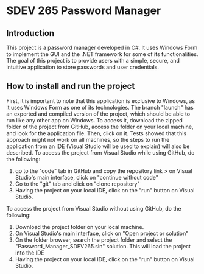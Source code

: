 # SDEV 265 Password Manager
## Introduction
  This project is a password manager developed in C#. It uses Windows Form to implement the GUI and the .NET framework for some of its functionalities. The goal of this project is to provide users with a simple, secure, and intuitive application to store passwords and user credentials.
  
## How to install and run the project
  First, it is important to note that this application is exclusive to Windows, as it uses Windows Form as one of its technologies. The branch "launch" has an exported and compiled version of the project, which should be able to run like any other app on Windows. To access it, download the zipped folder of the project from GitHub, access the folder on your local machine, and look for the application file. Then, click on it. Tests showed that this approach might not work on all machines, so the steps to run the application from an IDE (Visual Studio will be used to explain) will also be described.
  To access the project from Visual Studio while using GitHub, do the following:
  1. go to the "code" tab in GitHub and copy the repository link > on Visual Studio's main interface, click on "continue without code"
  2. Go to the "git" tab and click on "clone repository"
  3. Having the project on your local IDE, click on the "run" button on Visual Studio.
  
  To access the project from Visual Studio without using GitHub, do the following:
  1. Download the project folder on your local machine.
  2. On Visual Studio's main interface, click on "Open project or solution"
  3. On the folder browser, search the project folder and select the "Password_Manager_SDEV265.sln" solution. This will load the project into the IDE
  4. Having the project on your local IDE, click on the "run" button on Visual Studio.
